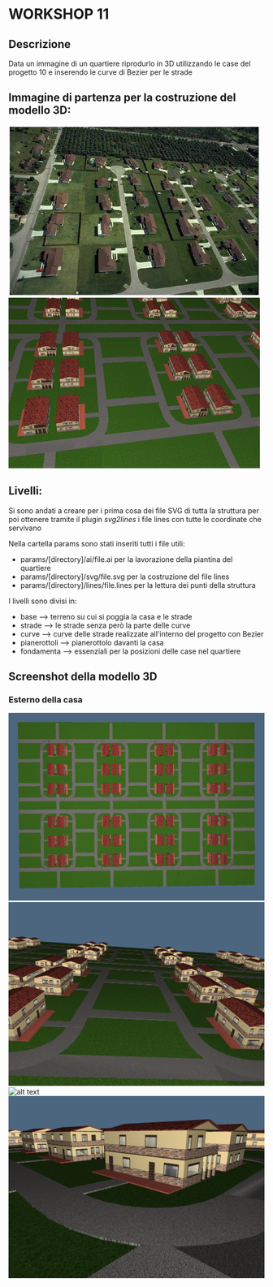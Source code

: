 # WORKSHOP 11

## Descrizione
Data un immagine di un quartiere riprodurlo in 3D utilizzando le case del progetto 10 e inserendo le curve di Bezier per le strade

## Immagine di partenza per la costruzione del modello 3D:
![alt text](https://github.com/molinarap/ggpl/blob/master/2017-01-27/images/img.jpg "all")
![alt text](https://github.com/molinarap/ggpl/blob/master/2017-01-27/images/img-0.png "all")

## Livelli:
Si sono andati a creare per i prima cosa dei file SVG di tutta la struttura per poi ottenere tramite il plugin *svg2lines* i file lines con tutte le coordinate che servivano

Nella cartella params sono stati inseriti tutti i file utili:
- params/[directory]/ai/file.ai per la lavorazione della piantina del quartiere
- params/[directory]/svg/file.svg per la costruzione del file lines
- params/[directory]/lines/file.lines per la lettura dei punti della struttura

I livelli sono divisi in:
- base --> terreno su cui si poggia la casa e le strade
- strade --> le strade senza però la parte delle curve
- curve --> curve delle strade realizzate all'interno del progetto con Bezier
- pianerottoli --> pianerottolo davanti la casa
- fondamenta --> essenziali per la posizioni delle case nel quartiere

## Screenshot della modello 3D
### Esterno della casa
![alt text](https://github.com/molinarap/ggpl/blob/master/2017-01-27/images/img2.png "all")
![alt text](https://github.com/molinarap/ggpl/blob/master/2017-01-27/images/img3.png "all")
![alt text](https://github.com/molinarap/ggpl/blob/master/2017-01-27/images/img4.png "all")
![alt text](https://github.com/molinarap/ggpl/blob/master/2017-01-27/images/img1.png "all")